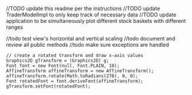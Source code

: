 //TODO update this readme per the instructions
//TODO update TraderModelImpl to only keep track of necessary data
//TODO update application to be simultaneously plot different stock baskets with different ranges

//todo test view's horizontal and vertical scaling
//todo document and review all public methods
//todo make sure exceptions are handled

    // create a rotated transform and draw x-axis values
    Graphics2D gTransform = (Graphics2D) g;
    Font font = new Font(null, Font.PLAIN, 10);
    AffineTransform affineTransform = new AffineTransform();
    affineTransform.rotate(Math.toRadians(270), 0, 0);
    Font rotatedFont = font.deriveFont(affineTransform);
    gTransform.setFont(rotatedFont);

